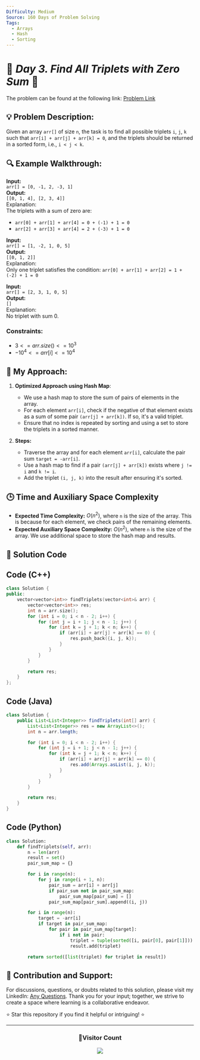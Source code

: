 ```yaml
---
Difficulty: Medium  
Source: 160 Days of Problem Solving  
Tags:
  - Arrays
  - Hash
  - Sorting
---
```


# 🚀 _Day 3. Find All Triplets with Zero Sum_ 🧠


The problem can be found at the following link: [Problem Link](https://www.geeksforgeeks.org/batch/gfg-160-problems/track/hashing-gfg-160/problem/find-all-triplets-with-zero-sum)

## 💡 **Problem Description:**

Given an array `arr[]` of size `n`, the task is to find all possible triplets `i`, `j`, `k` such that `arr[i] + arr[j] + arr[k] = 0`, and the triplets should be returned in a sorted form, i.e., `i < j < k`.

## 🔍 **Example Walkthrough:**

**Input:**  
`arr[] = [0, -1, 2, -3, 1]`  
**Output:**  
`[[0, 1, 4], [2, 3, 4]]`  
Explanation:  
The triplets with a sum of zero are:
- `arr[0] + arr[1] + arr[4] = 0 + (-1) + 1 = 0`
- `arr[2] + arr[3] + arr[4] = 2 + (-3) + 1 = 0`

**Input:**  
`arr[] = [1, -2, 1, 0, 5]`  
**Output:**  
`[[0, 1, 2]]`  
Explanation:  
Only one triplet satisfies the condition: `arr[0] + arr[1] + arr[2] = 1 + (-2) + 1 = 0`

**Input:**  
`arr[] = [2, 3, 1, 0, 5]`  
**Output:**  
`[]`  
Explanation:  
No triplet with sum 0.

### Constraints:
- $`3 <= arr.size() <= 10^3`$
- $`-10^4 <= arr[i] <= 10^4`$

## 🎯 **My Approach:**

1. **Optimized Approach using Hash Map**:
   - We use a hash map to store the sum of pairs of elements in the array.
   - For each element `arr[i]`, check if the negative of that element exists as a sum of some pair `(arr[j] + arr[k])`. If so, it's a valid triplet.
   - Ensure that no index is repeated by sorting and using a set to store the triplets in a sorted manner.

2. **Steps:**
   - Traverse the array and for each element `arr[i]`, calculate the pair sum `target = -arr[i]`.
   - Use a hash map to find if a pair `(arr[j] + arr[k])` exists where `j != i` and `k != i`.
   - Add the triplet `(i, j, k)` into the result after ensuring it's sorted.

## 🕒 **Time and Auxiliary Space Complexity** 

- **Expected Time Complexity:** $O(n^2)$, where `n` is the size of the array. This is because for each element, we check pairs of the remaining elements.
- **Expected Auxiliary Space Complexity:** $O(n^2)$, where `n` is the size of the array. We use additional space to store the hash map and results.
  
## 📝 **Solution Code**

## Code (C++)

```cpp
class Solution {
public:
    vector<vector<int>> findTriplets(vector<int>& arr) {
        vector<vector<int>> res;
        int n = arr.size();
        for (int i = 0; i < n - 2; i++) {
            for (int j = i + 1; j < n - 1; j++) {
                for (int k = j + 1; k < n; k++) {
                    if (arr[i] + arr[j] + arr[k] == 0) {
                        res.push_back({i, j, k});
                    }
                }
            }
        }

        return res;
    }
};
```



## Code (Java)

```java
class Solution {
    public List<List<Integer>> findTriplets(int[] arr) {
        List<List<Integer>> res = new ArrayList<>();
        int n = arr.length;

        for (int i = 0; i < n - 2; i++) {
            for (int j = i + 1; j < n - 1; j++) {
                for (int k = j + 1; k < n; k++) {
                    if (arr[i] + arr[j] + arr[k] == 0) {
                        res.add(Arrays.asList(i, j, k));
                    }
                }
            }
        }

        return res;
    }
}
```



## Code (Python)

```python
class Solution:
    def findTriplets(self, arr):
        n = len(arr)
        result = set()
        pair_sum_map = {}

        for i in range(n):
            for j in range(i + 1, n):
                pair_sum = arr[i] + arr[j]
                if pair_sum not in pair_sum_map:
                    pair_sum_map[pair_sum] = []
                pair_sum_map[pair_sum].append((i, j))

        for i in range(n):
            target = -arr[i]
            if target in pair_sum_map:
                for pair in pair_sum_map[target]:
                    if i not in pair: 
                        triplet = tuple(sorted([i, pair[0], pair[1]]))
                        result.add(triplet)

        return sorted([list(triplet) for triplet in result])
```



## 🎯 **Contribution and Support:**

For discussions, questions, or doubts related to this solution, please visit my LinkedIn: [Any Questions](https://www.linkedin.com/in/het-patel-8b110525a/). Thank you for your input; together, we strive to create a space where learning is a collaborative endeavor.

⭐ Star this repository if you find it helpful or intriguing! ⭐

---

<div align=center>
  <h3><b>📍Visitor Count</b></h3>
</div>

<p align="center" >   
  <img src="https://profile-counter.glitch.me/Hunterdii/count.svg" />  
</p>
